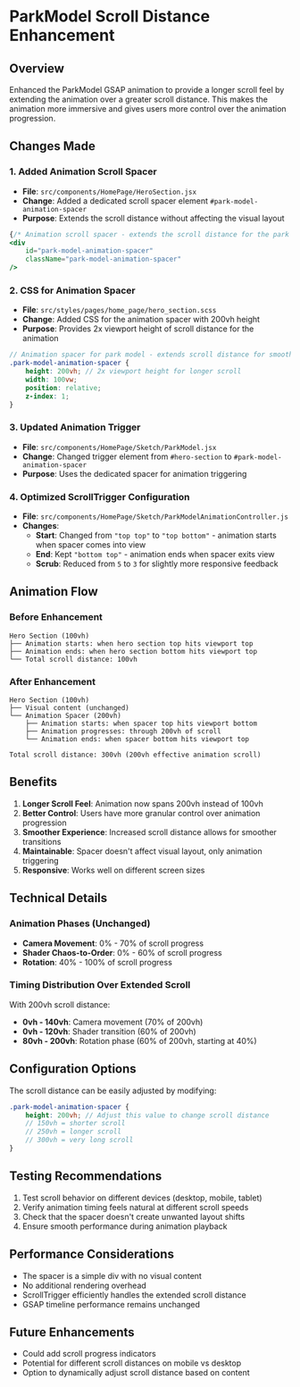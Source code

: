 # ParkModel Scroll Distance Enhancement

## Overview
Enhanced the ParkModel GSAP animation to provide a longer scroll feel by extending the animation over a greater scroll distance. This makes the animation more immersive and gives users more control over the animation progression.

## Changes Made

### 1. Added Animation Scroll Spacer
- **File**: `src/components/HomePage/HeroSection.jsx`
- **Change**: Added a dedicated scroll spacer element `#park-model-animation-spacer`
- **Purpose**: Extends the scroll distance without affecting the visual layout

```jsx
{/* Animation scroll spacer - extends the scroll distance for the park model animation */}
<div 
    id="park-model-animation-spacer"
    className="park-model-animation-spacer"
/>
```

### 2. CSS for Animation Spacer
- **File**: `src/styles/pages/home_page/hero_section.scss`
- **Change**: Added CSS for the animation spacer with 200vh height
- **Purpose**: Provides 2x viewport height of scroll distance for the animation

```scss
// Animation spacer for park model - extends scroll distance for smoother animation
.park-model-animation-spacer {
    height: 200vh; // 2x viewport height for longer scroll
    width: 100vw;
    position: relative;
    z-index: 1;
}
```

### 3. Updated Animation Trigger
- **File**: `src/components/HomePage/Sketch/ParkModel.jsx`
- **Change**: Changed trigger element from `#hero-section` to `#park-model-animation-spacer`
- **Purpose**: Uses the dedicated spacer for animation triggering

### 4. Optimized ScrollTrigger Configuration
- **File**: `src/components/HomePage/Sketch/ParkModelAnimationController.js`
- **Changes**:
  - **Start**: Changed from `"top top"` to `"top bottom"` - animation starts when spacer comes into view
  - **End**: Kept `"bottom top"` - animation ends when spacer exits view
  - **Scrub**: Reduced from `5` to `3` for slightly more responsive feedback

## Animation Flow

### Before Enhancement
```
Hero Section (100vh)
├── Animation starts: when hero section top hits viewport top
├── Animation ends: when hero section bottom hits viewport top
└── Total scroll distance: 100vh
```

### After Enhancement
```
Hero Section (100vh)
├── Visual content (unchanged)
└── Animation Spacer (200vh)
    ├── Animation starts: when spacer top hits viewport bottom
    ├── Animation progresses: through 200vh of scroll
    └── Animation ends: when spacer bottom hits viewport top
    
Total scroll distance: 300vh (200vh effective animation scroll)
```

## Benefits

1. **Longer Scroll Feel**: Animation now spans 200vh instead of 100vh
2. **Better Control**: Users have more granular control over animation progression
3. **Smoother Experience**: Increased scroll distance allows for smoother transitions
4. **Maintainable**: Spacer doesn't affect visual layout, only animation triggering
5. **Responsive**: Works well on different screen sizes

## Technical Details

### Animation Phases (Unchanged)
- **Camera Movement**: 0% - 70% of scroll progress
- **Shader Chaos-to-Order**: 0% - 60% of scroll progress  
- **Rotation**: 40% - 100% of scroll progress

### Timing Distribution Over Extended Scroll
With 200vh scroll distance:
- **0vh - 140vh**: Camera movement (70% of 200vh)
- **0vh - 120vh**: Shader transition (60% of 200vh)
- **80vh - 200vh**: Rotation phase (60% of 200vh, starting at 40%)

## Configuration Options

The scroll distance can be easily adjusted by modifying:

```scss
.park-model-animation-spacer {
    height: 200vh; // Adjust this value to change scroll distance
    // 150vh = shorter scroll
    // 250vh = longer scroll
    // 300vh = very long scroll
}
```

## Testing Recommendations

1. Test scroll behavior on different devices (desktop, mobile, tablet)
2. Verify animation timing feels natural at different scroll speeds
3. Check that the spacer doesn't create unwanted layout shifts
4. Ensure smooth performance during animation playback

## Performance Considerations

- The spacer is a simple div with no visual content
- No additional rendering overhead
- ScrollTrigger efficiently handles the extended scroll distance
- GSAP timeline performance remains unchanged

## Future Enhancements

- Could add scroll progress indicators
- Potential for different scroll distances on mobile vs desktop
- Option to dynamically adjust scroll distance based on content
